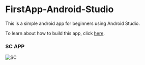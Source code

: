 # FirstApp-Android-Studio
This is a simple android app for beginners using Android Studio.

To learn about how to build this app, click [here](https://youtu.be/4U8_RyI2j1I). 

### SC APP
![SC](https://github.com/thoha29/FirstApp-Android-Studio/issues/1#issue-1376859798)
